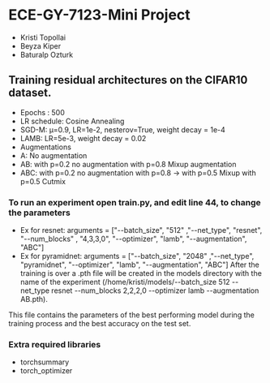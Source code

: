 # ECE-GY-7123-Mini Project

* Kristi Topollai
* Beyza Kiper
* Baturalp Ozturk 

## Training residual architectures on the CIFAR10 dataset.


* Epochs : 500
* LR schedule: Cosine Annealing
* SGD-M: μ=0.9, LR=1e-2, nesterov=True, weight decay = 1e-4
* LAMB: LR=5e-3, weight decay = 0.02
* Augmentations
 * A: No augmentation
 * AB: with p=0.2 no augmentation with p=0.8 Mixup augmentation
 * ABC: with p=0.2 no augmentation with p=0.8 -> with p=0.5 Mixup with p=0.5 Cutmix

### To run an experiment open train.py, and edit line 44, to change the parameters
 * Ex for resnet: arguments = ["--batch_size", "512" ,"--net_type", "resnet", "--num_blocks" , "4,3,3,0", "--optimizer", "lamb", "--augmentation", "ABC"]
 * Ex for pyramidnet: arguments = ["--batch_size", "2048" ,"--net_type", "pyramidnet", "--optimizer", "lamb", "--augmentation", "ABC"]
 After the training is over a .pth file will be created in the models directory with the name of the experiment (/home/kristi/models/--batch_size 512 --net_type resnet --num_blocks 2,2,2,0 --optimizer lamb --augmentation AB.pth). 

This file contains the parameters of the best performing model during the training process and the best accuracy on the test set.

### Extra required libraries
* torchsummary
* torch_optimizer

